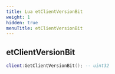 ```yaml
---
title: Lua etClientVersionBit
weight: 1
hidden: true
menuTitle: etClientVersionBit
---
```

## etClientVersionBit
```lua
client:GetClientVersionBit(); -- uint32
```